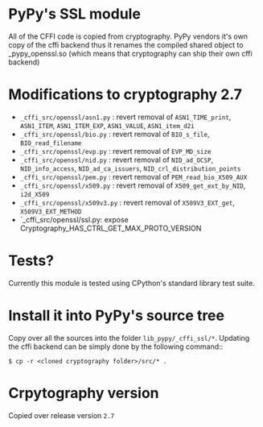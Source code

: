 # PyPy's SSL module

All of the CFFI code is copied from cryptography. PyPy vendors it's own copy of
the cffi backend thus it renames the compiled shared object to _pypy_openssl.so
(which means that cryptography can ship their own cffi backend)

# Modifications to cryptography 2.7

- `_cffi_src/openssl/asn1.py` : revert removal of `ASN1_TIME_print`,
  `ASN1_ITEM`, `ASN1_ITEM_EXP`, `ASN1_VALUE`, `ASN1_item_d2i`
- `_cffi_src/openssl/bio.py` : revert removal of `BIO_s_file`, `BIO_read_filename`
- `_cffi_src/openssl/evp.py` : revert removal of `EVP_MD_size`
- `_cffi_src/openssl/nid.py` : revert removal of `NID_ad_OCSP`,
  `NID_info_access`, `NID_ad_ca_issuers`, `NID_crl_distribution_points`
- `_cffi_src/openssl/pem.py` : revert removal of `PEM_read_bio_X509_AUX`
- `_cffi_src/openssl/x509.py` : revert removal of `X509_get_ext_by_NID`,
  `i2d_X509`
- `_cffi_src/openssl/x509v3.py` : revert removal of `X509V3_EXT_get`,
  `X509V3_EXT_METHOD`
- `_cffi_src/openssl/ssl.py: expose Cryptography_HAS_CTRL_GET_MAX_PROTO_VERSION

# Tests?

Currently this module is tested using CPython's standard library test suite.

# Install it into PyPy's source tree

Copy over all the sources into the folder `lib_pypy/_cffi_ssl/*`. Updating the cffi backend can be simply done by the following command::

    $ cp -r <cloned cryptography folder>/src/* .

# Crpytography version

Copied over release version `2.7`
